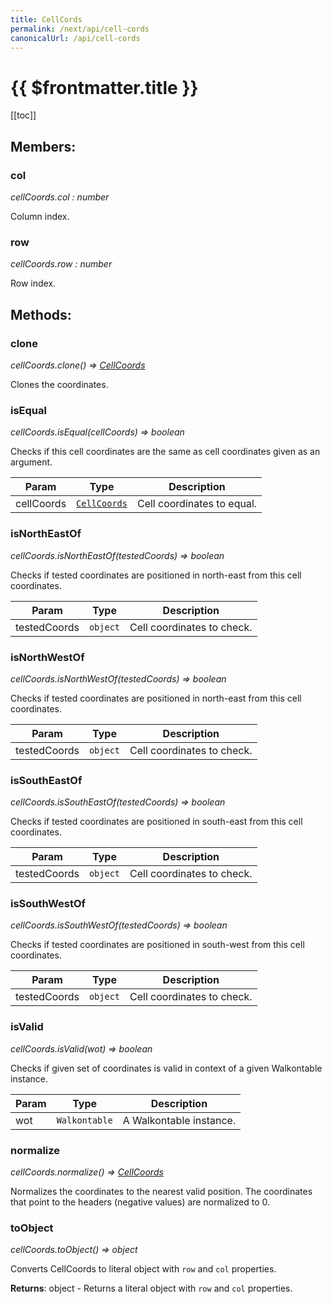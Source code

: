 ```yaml
---
title: CellCords
permalink: /next/api/cell-cords
canonicalUrl: /api/cell-cords
---
```


# {{ $frontmatter.title }}

[[toc]]
## Members:

### col

_cellCoords.col : number_

Column index.



### row

_cellCoords.row : number_

Row index.


## Methods:

### clone

_cellCoords.clone() ⇒ [CellCoords](./cell-coords/#3)_

Clones the coordinates.



### isEqual

_cellCoords.isEqual(cellCoords) ⇒ boolean_

Checks if this cell coordinates are the same as cell coordinates given as an argument.


| Param | Type | Description |
| --- | --- | --- |
| cellCoords | [<code>CellCoords</code>](#CellCoords) | Cell coordinates to equal. |



### isNorthEastOf

_cellCoords.isNorthEastOf(testedCoords) ⇒ boolean_

Checks if tested coordinates are positioned in north-east from this cell coordinates.


| Param | Type | Description |
| --- | --- | --- |
| testedCoords | <code>object</code> | Cell coordinates to check. |



### isNorthWestOf

_cellCoords.isNorthWestOf(testedCoords) ⇒ boolean_

Checks if tested coordinates are positioned in north-east from this cell coordinates.


| Param | Type | Description |
| --- | --- | --- |
| testedCoords | <code>object</code> | Cell coordinates to check. |



### isSouthEastOf

_cellCoords.isSouthEastOf(testedCoords) ⇒ boolean_

Checks if tested coordinates are positioned in south-east from this cell coordinates.


| Param | Type | Description |
| --- | --- | --- |
| testedCoords | <code>object</code> | Cell coordinates to check. |



### isSouthWestOf

_cellCoords.isSouthWestOf(testedCoords) ⇒ boolean_

Checks if tested coordinates are positioned in south-west from this cell coordinates.


| Param | Type | Description |
| --- | --- | --- |
| testedCoords | <code>object</code> | Cell coordinates to check. |



### isValid

_cellCoords.isValid(wot) ⇒ boolean_

Checks if given set of coordinates is valid in context of a given Walkontable instance.


| Param | Type | Description |
| --- | --- | --- |
| wot | <code>Walkontable</code> | A Walkontable instance. |



### normalize

_cellCoords.normalize() ⇒ [CellCoords](./cell-coords/#3)_

Normalizes the coordinates to the nearest valid position. The coordinates that point
to the headers (negative values) are normalized to 0.



### toObject

_cellCoords.toObject() ⇒ object_

Converts CellCoords to literal object with `row` and `col` properties.


**Returns**: object - Returns a literal object with `row` and `col` properties.  
